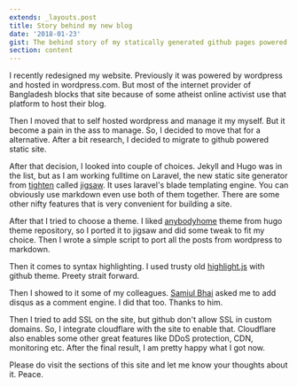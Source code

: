 ```yaml
---
extends: _layouts.post
title: Story behind my new blog
date: '2018-01-23'
gist: The behind story of my statically generated github pages powered blog.
section: content
---
```


I recently redesigned my website. Previously it was powered by wordpress and hosted in wordpress.com. But most of the internet provider of Bangladesh blocks that site because of some atheist online activist use that platform to host their blog.

Then I moved that to self hosted wordpress and manage it my myself. But it become a pain in the ass to manage. So, I decided to move that for a alternative. After a bit research, I decided to migrate to github powered static site.

After that decision, I looked into couple of choices. Jekyll and Hugo was in the list, but as I am working fulltime on Laravel, the new static site generator from [tighten](http://tighten.co) called [jigsaw](jigsaw.tighten.co). It uses laravel's blade templating engine. You can obviously use markdown even use both of them together. There are some other nifty features that is very convenient for building a site.

After that I tried to choose a theme. I liked [anybodyhome](https://themes.gohugo.io/anybodyhome) theme from hugo theme repository, so I ported it to jigsaw and did some tweak to fit my choice. Then I wrote a simple script to port all the posts from wordpress to markdown.

Then it comes to syntax highlighting. I used trusty old [highlight.js](https://highlightjs.org) with github theme. Preety strait forward.

Then I showed to it some of my colleagues. [Samiul Bhai](https://twitter.com/samhq7) asked me to add disqus as a comment engine. I did that too. Thanks to him.

Then I tried to add SSL on the site, but github don't allow SSL in custom domains. So, I integrate cloudflare with the site to enable that. Cloudflare also enables some other great features like DDoS protection, CDN, monitoring etc. After the final result, I am pretty happy what I got now.

Please do visit the sections of this site and let me know your thoughts about it. Peace.
